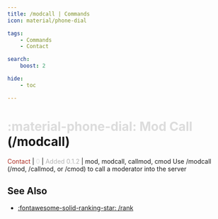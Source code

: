 ```yaml
---
title: /modcall | Commands
icon: material/phone-dial

tags:
    - Commands
    - Contact

search:
    boost: 2

hide:
    - toc

---
```

# <p style="color: rgb(220,220,220); display: inline;">:material-phone-dial: Mod Call</p> (/modcall)
<div style="display:inline;">
<p style="color: #AE2E24; display: inline;">Contact</p> | <p style="color: rgb(220,220,220); display: inline;">0</p> | <p style="color: rgb(180,180,180); display: inline;"> Added 0.1.2</p> | mod, modcall, callmod, cmod
</div>
Use /modcall (/mod, /callmod, or /cmod) to call a moderator into the server

## See Also
* [:fontawesome-solid-ranking-star: /rank](./rank.md)